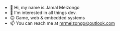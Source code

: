- 👋 Hi, my name is Jamal Meizongo
- 👀 I'm interested in all things dev.
- 🙃 Game, web & embedded systems
- 📫 You can reach me at mrmeizongo@outlook.com

<!---
mrmeizongo/mrmeizongo is a ✨ special ✨ repository because its `README.md` (this file) appears on your GitHub profile.
You can click the Preview link to take a look at your changes.
--->
